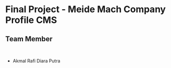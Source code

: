 # Final Project - Meide Mach Company Profile CMS
## Team Member
<br>
<ul>
  <li>Akmal Rafi Diara Putra</li>
</ul>

